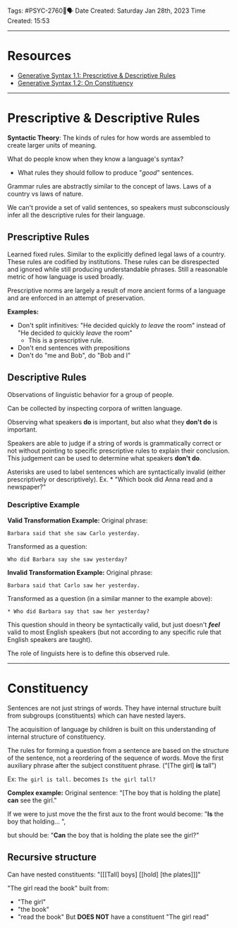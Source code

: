 Tags: #PSYC-2760🧠🗣
Date Created: Saturday Jan 28th, 2023
Time Created: 15:53

---
# Resources
- [Generative Syntax 1.1: Prescriptive & Descriptive Rules](https://www.youtube.com/watch?v=xq5g82Kx8c4)
- [Generative Syntax 1.2: On Constituency](https://www.youtube.com/watch?v=bvc9erKrLUQ)

---
# Prescriptive & Descriptive Rules
**Syntactic Theory**: The kinds of rules for how words are assembled to create larger units of meaning.

What do people know when they know a language's syntax?
- What rules they should follow to produce "*good*" sentences.

Grammar rules are abstractly similar to the concept of laws.
Laws of a country vs laws of nature. 

We can't provide a set of valid sentences, so speakers must subconsciously infer all the descriptive rules for their language.

## Prescriptive Rules
Learned fixed rules. Similar to the explicitly defined legal laws of a country. These rules are codified by institutions.
These rules can be disrespected and ignored while still producing understandable phrases.
Still a reasonable metric of how language is used broadly.

Prescriptive norms are largely a result of more ancient forms of a language and are enforced in an attempt of preservation. 

**Examples:**
- Don't split infinitives: "He decided quickly *to leave* the room" instead of "He decided *to* quickly *leave* the room"
	- This is a prescriptive rule.
- Don't end sentences with prepositions
- Don't do "me and Bob", do "Bob and I"

## Descriptive Rules
Observations of linguistic behavior for a group of people.

Can be collected by inspecting corpora of written language.

Observing what speakers **do** is important, but also what they **don't do** is important.

Speakers are able to judge if a string of words is grammatically correct or not without pointing to specific prescriptive rules to explain their conclusion. This judgement can be used to determine what speakers **don't do**.

Asterisks are used to label sentences which are syntactically invalid (either prescriptively or descriptively).
Ex. \* "Which book did Anna read and a newspaper?"

### Descriptive Example
**Valid Transformation Example:**
Original phrase:
```
Barbara said that she saw Carlo yesterday.
```
Transformed as a question:
```
Who did Barbara say she saw yesterday?
```

**Invalid Transformation Example:**
Original phrase:
```
Barbara said that Carlo saw her yesterday.
```
Transformed as a question (in a similar manner to the example above):
```
* Who did Barbara say that saw her yesterday?
```
This question should in theory be syntactically valid, but just doesn't ***feel*** valid to most English speakers (but not according to any specific rule that English speakers are taught).

The role of linguists here is to define this observed rule.

---
# Constituency
Sentences are not just strings of words. They have internal structure built from subgroups (constituents) which can have nested layers.

The acquisition of language by children is built on this understanding of internal structure of constituency.

The rules for forming a question from a sentence are based on the structure of the sentence, not a reordering of the sequence of words.
Move the first auxiliary phrase after the subject constituent phrase. ("\[The girl\] **is** tall")

Ex: `The girl is tall.`  becomes `Is the girl tall?`

**Complex example:**
Original sentence: "\[The boy that is holding the plate\] **can** see the girl."

If we were to just move the the first aux to the front would become:
"**Is** the boy that holding... ",

but should be:
"**Can** the boy that is holding the plate see the girl?"

## Recursive structure
Can have nested constituents:
"\[\[\[Tall\] boys\] \[\[hold\] \[the plates\]\]\]"

"The girl read the book" built from:
- "The girl"
- "the book"
- "read the book"
But **DOES NOT** have a constituent "The girl read"